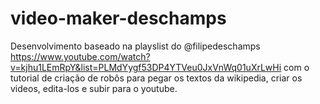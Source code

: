 # video-maker-deschamps

Desenvolvimento baseado na playslist do @filipedeschamps https://www.youtube.com/watch?v=kjhu1LEmRpY&list=PLMdYygf53DP4YTVeu0JxVnWq01uXrLwHi com o tutorial de criação de robôs para pegar os textos da wikipedia, criar os videos, edita-los e subir para o youtube.
